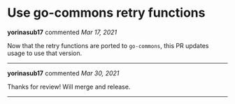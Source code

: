 # Use go-commons retry functions

**yorinasub17** commented *Mar 17, 2021*

Now that the retry functions are ported to `go-commons`, this PR updates usage to use that version.
<br />
***


**yorinasub17** commented *Mar 30, 2021*

Thanks for review! Will merge and release.
***

